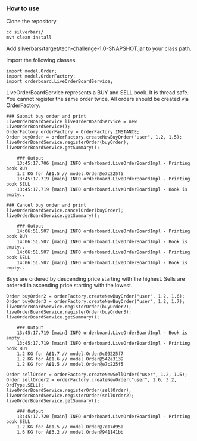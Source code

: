 ﻿### How to use
Clone the repository

```
cd silverbars/
mvn clean install 
```

Add silverbars/target/tech-challenge-1.0-SNAPSHOT.jar to your class path.

Import the following classes
```
import model.Order;
import model.OrderFactory;
import orderboard.LiveOrderBoardService;
```

LiveOrderBoardService represents a BUY and SELL book. It is thread safe. You cannot register the same order twice. All orders should be created via OrderFactory.
```
### Submit buy order and print
LiveOrderBoardService liveOrderBoardService = new LiveOrderBoardService();
OrderFactory orderFactory = OrderFactory.INSTANCE; 
Order buyOrder = orderFactory.createNewBuyOrder("user", 1.2, 1.5);
liveOrderBoardService.registerOrder(buyOrder);
liveOrderBoardService.getSummary();
 
    ### Output
    13:45:17.706 [main] INFO orderboard.LiveOrderBoardImpl - Printing book BUY
    1.2 KG for Â£1.5 // model.Order@e7c225f5
    13:45:17.719 [main] INFO orderboard.LiveOrderBoardImpl - Printing book SELL
    13:45:17.719 [main] INFO orderboard.LiveOrderBoardImpl - Book is empty..

### Cancel buy order and print
liveOrderBoardService.cancelOrder(buyOrder);
liveOrderBoardService.getSummary();

    ### Output
    14:06:51.507 [main] INFO orderboard.LiveOrderBoardImpl - Printing book BUY
    14:06:51.507 [main] INFO orderboard.LiveOrderBoardImpl - Book is empty..
    14:06:51.507 [main] INFO orderboard.LiveOrderBoardImpl - Printing book SELL
    14:06:51.507 [main] INFO orderboard.LiveOrderBoardImpl - Book is empty..
```

Buys are ordered by descending price starting with the highest. Sells are ordered in ascending price starting with the lowest.
```
Order buyOrder2 = orderFactory.createNewBuyOrder("user", 1.2, 1.6);
Order buyOrder3 = orderFactory.createNewBuyOrder("user", 1.2, 1.7);
liveOrderBoardService.registerOrder(buyOrder2);
liveOrderBoardService.registerOrder(buyOrder3);
liveOrderBoardService.getSummary();
    
    ### Output
    13:45:17.719 [main] INFO orderboard.LiveOrderBoardImpl - Book is empty..
    13:45:17.719 [main] INFO orderboard.LiveOrderBoardImpl - Printing book BUY
    1.2 KG for Â£1.7 // model.Order@c09225f7
    1.2 KG for Â£1.6 // model.Order@542a3139
    1.2 KG for Â£1.5 // model.Order@e7c225f5

Order sellOrder = orderFactory.createNewSellOrder("user", 1.2, 1.5);
Order sellOrder2 = orderFactory.createNewOrder("user", 1.6, 3.2, OrdType.SELL);
liveOrderBoardService.registerOrder(sellOrder);
liveOrderBoardService.registerOrder(sellOrder2);
liveOrderBoardService.getSummary();
    
    ### Output
    13:45:17.720 [main] INFO orderboard.LiveOrderBoardImpl - Printing book SELL
    1.2 KG for Â£1.5 // model.Order@7e17d95a
    1.6 KG for Â£3.2 // model.Order@941141bb

```
